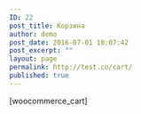 ```yaml
---
ID: 22
post_title: Корзина
author: demo
post_date: 2016-07-01 10:07:42
post_excerpt: ""
layout: page
permalink: http://test.co/cart/
published: true
---
```

[woocommerce_cart]